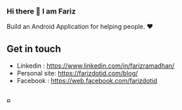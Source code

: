 ### Hi there 👋 I am Fariz

Build an Android Application for helping people. ❤️

## Get in touch
- Linkedin : https://www.linkedin.com/in/farizramadhan/
- Personal site: https://farizdotid.com/blog/
- Facebook : https://web.facebook.com/farizdotid

<br/>
<a href="https://www.buymeacoffee.com/farizdotid" target="_blank"><img src="https://cdn.buymeacoffee.com/buttons/lato-black.png" alt="Buy Me A Coffee" style="height: 10px !important;width: 10px !important;" ></a>
